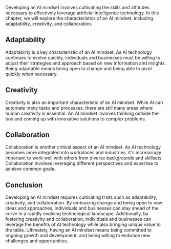 

Developing an AI mindset involves cultivating the skills and attitudes necessary to effectively leverage artificial intelligence technology. In this chapter, we will explore the characteristics of an AI mindset, including adaptability, creativity, and collaboration.

Adaptability
------------

Adaptability is a key characteristic of an AI mindset. As AI technology continues to evolve quickly, individuals and businesses must be willing to adjust their strategies and approach based on new information and insights. Being adaptable means being open to change and being able to pivot quickly when necessary.

Creativity
----------

Creativity is also an important characteristic of an AI mindset. While AI can automate many tasks and processes, there are still many areas where human creativity is essential. An AI mindset involves thinking outside the box and coming up with innovative solutions to complex problems.

Collaboration
-------------

Collaboration is another critical aspect of an AI mindset. As AI technology becomes more integrated into workplaces and industries, it's increasingly important to work well with others from diverse backgrounds and skillsets. Collaboration involves leveraging different perspectives and expertise to achieve common goals.

Conclusion
----------

Developing an AI mindset requires cultivating traits such as adaptability, creativity, and collaboration. By embracing change and being open to new ideas and approaches, individuals and businesses can stay ahead of the curve in a rapidly evolving technological landscape. Additionally, by fostering creativity and collaboration, individuals and businesses can leverage the benefits of AI technology while also bringing unique value to the table. Ultimately, having an AI mindset means being committed to ongoing growth and development, and being willing to embrace new challenges and opportunities.
